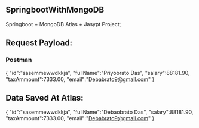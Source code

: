 ## SpringbootWithMongoDB

Springboot + MongoDB Atlas + Jasypt Project;

## Request Payload:

### Postman
{
	"id":"sasemmewwdkkja",
	"fullName":"Priyobrato Das",
	"salary":88181.90,
	"taxAmmount":7333.00,
	"email":"Debabrato9@gmail.com"
}


## Data Saved At Atlas:

{
	"id":"sasemmewwdkkja",
	"fullName":"Debaobrato Das",
	"salary":88181.90,
	"taxAmmount":7333.00,
	"email":"Debabrato9@gmail.com"
}
